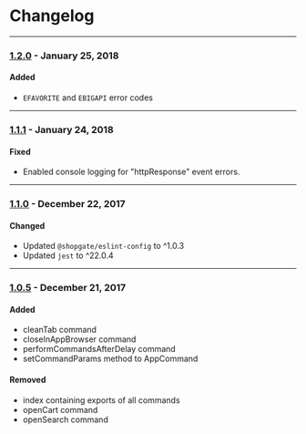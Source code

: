 
# Changelog
---

### [1.2.0](https://github.com/shopgate/pwa-core/compare/v1.1.1...v1.2.0) - January 25, 2018
#### Added
- `EFAVORITE` and `EBIGAPI` error codes
---

### [1.1.1](https://github.com/shopgate/pwa-core/compare/v1.1.0...v1.1.1) - January 24, 2018
#### Fixed
- Enabled console logging for "httpResponse" event errors.
---

### [1.1.0](https://github.com/shopgate/pwa-core/compare/v1.0.5...v1.1.0) - December 22, 2017

#### Changed
- Updated `@shopgate/eslint-config` to ^1.0.3
- Updated `jest` to ^22.0.4

---

### [1.0.5](https://github.com/shopgate/pwa-core/compare/v1.0.0...v1.0.5) - December 21, 2017

#### Added
- cleanTab command  
- closeInAppBrowser command  
- performCommandsAfterDelay command  
- setCommandParams method to AppCommand  

#### Removed
- index containing exports of all commands
- openCart command  
- openSearch command  

